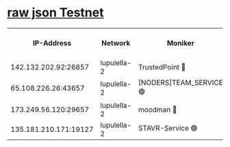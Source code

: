 [raw json Testnet](https://rpc-check.jaclalt.stavr.tech/jaclalt/rpc-jaclalt-result.json)
=

<table><tr><th>IP-Address</th><th>Network</th><th>Moniker</th><th>Latest Block Height</th><th>Earliest Block Height</th><th>Catching Up</th><th>Tx Index</th><th>Voting Power</th><th>Scan Time</th></tr><tr><td>142.132.202.92:26857</td><td>lupulella-2</td><td>TrustedPoint 🔴</td><td>7263632</td><td>6282001</td><td>False</td><td>off</td><td>400065</td><td>2024-03-25T03:35:57.777231798UTC</td></tr><tr><td>65.108.226.26:43657</td><td>lupulella-2</td><td>[NODERS]TEAM_SERVICE 🟢</td><td>7263632</td><td>6282001</td><td>False</td><td>on</td><td>0</td><td>2024-03-25T03:35:58.104353640UTC</td></tr><tr><td>173.249.56.120:29657</td><td>lupulella-2</td><td>moodman 🔴</td><td>7263632</td><td>7163632</td><td>False</td><td>off</td><td>1075134</td><td>2024-03-25T03:35:57.574073241UTC</td></tr><tr><td>135.181.210.171:19127</td><td>lupulella-2</td><td>STAVR-Service 🟢</td><td>7263631</td><td>7263201</td><td>False</td><td>on</td><td>0</td><td>2024-03-25T03:35:51.033417259UTC</td></tr></table>
